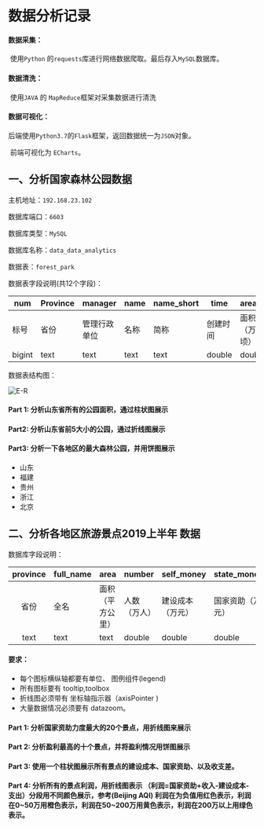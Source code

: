 #  数据分析记录

#### 数据采集：

​    使用`Python` 的`requests`库进行网络数据爬取。最后存入`MySQL`数据库。

#### 数据清洗：

​    使用`JAVA` 的 `MapReduce`框架对采集数据进行清洗

#### 数据可视化：

​    后端使用`Python3.7`的`Flask`框架，返回数据统一为`JSON`对象。

​    前端可视化为 `ECharts`。

## 一、分析国家森林公园数据

主机地址：`192.168.23.102`

数据库端口：`6603`

数据库类型：`MySQL`

数据库名称：`data_data_analytics`

数据表：`forest_park`

数据表字段说明(共12个字段)：

| num    | Province | manager      | name | name_short | time     | area_ha        | county    | bd_lon | bd_lat | lon    | lat    |
| ------ | -------- | ------------ | ---- | ---------- | -------- | -------------- | --------- | ------ | ------ | ------ | ------ |
| 标号   | 省份     | 管理行政单位 | 名称 | 简称       | 创建时间 | 面积（万公顷） | 所在县/市 | bd经度 | bd纬度 | 经度   | 纬度   |
| bigint | text     | text         | text | text       | double   | double         | text      | double | double | double | double |

数据表结构图：

![E-R](images/data_analytics_2016ForestPark_Tableinfo_e_r.png)

#### Part 1: 分析山东省所有的公园面积，通过柱状图展示

#### Part2: 分析山东省前5大小的公园，通过折线图展示

#### Part3: 分析一下各地区的最大森林公园，并用饼图展示

- 山东
- 福建
- 贵州
- 浙江
- 北京

## 二、分析各地区旅游景点2019上半年 数据

数据库字段说明：

| province | full_name | area             | number       | self_money       | state_money      | income       | expenditure  |
| :------: | --------- | ---------------- | ------------ | ---------------- | ---------------- | ------------ | ------------ |
|   省份   | 全名      | 面积（平方公里） | 人数（万人） | 建设成本（万元） | 国家资助（万元） | 收入（万元） | 支出（万元） |
|   text   | text      | text             | double       | double           | double           | double       | double       |

#### 要求：

- 每个图标横纵轴都要有单位、 图例组件(legend)
- 所有图标要有 tooltip,toolbox
- 折线图必须带有  坐标轴指示器（axisPointer )
- 大量数据情况必须要有 datazoom。

#### Part 1: 分析国家资助力度最大的20个景点，用折线图来展示

#### Part 2: 分析盈利最高的十个景点，并将盈利情况用饼图展示

#### Part 3: 使用一个柱状图展示所有景点的建设成本、国家资助、以及收支差。

#### Part 4: 分析所有的景点利润，用折线图表示 （利润=国家资助+收入-建设成本-支出）分段用不同颜色展示，参考(Beijing AQI)  利润在为负值用红色表示，利润在0~50万用橙色表示，利润在50~200万用黄色表示，利润在200万以上用绿色表示。



